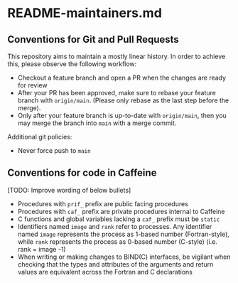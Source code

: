 README-maintainers.md
========


Conventions for Git and Pull Requests
-------------
This repository aims to maintain a mostly linear history. In order to achieve this, please
observe the following workflow:
* Checkout a feature branch and open a PR when the changes are ready for review
* After your PR has been approved, make sure to rebase your feature branch with `origin/main`.
(Please only rebase as the last step before the merge).
* Only after your feature branch is up-to-date with `origin/main`, then you may merge the branch
into `main` with a merge commit.

Additional git policies:
* Never force push to `main`


Conventions for code in Caffeine
-------------
[TODO: Improve wording of below bullets]
* Procedures with `prif_` prefix are public facing procedures
* Procedures with `caf_` prefix are private procedures internal to Caffeine
* C functions and global variables lacking a `caf_` prefix must be `static`
* Identifiers named `image` and `rank` refer to processes. Any identifier named `image` represents
the process as 1-based number (Fortran-style), while `rank` represents the process as 0-based
number (C-style) (i.e. rank = image -1)
* When writing or making changes to BIND(C) interfaces, be vigilant when checking that the types
and attributes of the arguments and return values are equivalent across the Fortran and
C declarations
